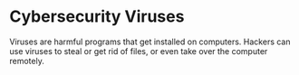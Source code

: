 # Cybersecurity Viruses

Viruses are harmful programs that get installed on computers. Hackers can use viruses to steal or get rid of files, or even take over the computer remotely.

